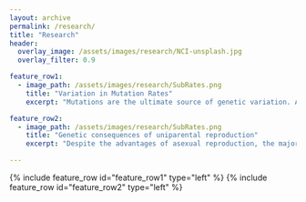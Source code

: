 ```yaml
---
layout: archive
permalink: /research/
title: "Research"
header:
  overlay_image: /assets/images/research/NCI-unsplash.jpg
  overlay_filter: 0.9

feature_row1:
  - image_path: /assets/images/research/SubRates.png
    title: "Variation in Mutation Rates"
    excerpt: "Mutations are the ultimate source of genetic variation. Although it has become easier to obtain good estimate of mutation rates, we still know very little about how these rates vary within and between species. My research utilizes bioinformatic analyses to estimate the mutations rates for different types of mutations (single nucleotide substitutions, indels, copy number variants, microsatellites, transposable elements) from mutation accumulation lines of *Daphnia magna*. I have found significant intraspecific variation in mutations rates between genotypes and populations as well as between the nuclear and mitochondrial genome ([Ho *et al.*, 2020]( https://doi.org/10.1093/molbev/msaa142)). It is also becoming clear that rates for different mutation types do not strongly covary across genotypes ([Ho *et al.*, 2019]( https://doi.org/10.1093/molbev/msz118)). These results have implications for the evolution of mutation rates and their impacts on the genome."

feature_row2:
  - image_path: /assets/images/research/SubRates.png
    title: "Genetic consequences of uniparental reproduction"
    excerpt: "Despite the advantages of asexual reproduction, the majority of species are sexual and outcrossing. The rarity of highly clonal/selfing species may be attributed to their low efficacy of selection, leading to the accumulation of deleterious mutations and eventual extinction. By incorporating biologically relevant parameters to existing population genetics theory, I showed that: i) the rate of deleterious mutation accumulation is elevated in selfing species experiencing fluctuations in selection (([*Ho et al.*, 2018]( https://doi.org/10.1111/evo.13553)), ii) asexual/selfing species are less likely to outcompete sexual/outcrossing species when descendants inherit their deleterious mutation load (([*Ho et al.*, 2017]( https://doi.org/10.1111/evo.13260)). In addition to my theoretical work, I have also revealed genomic signatures indicative of long-term asexual reproduction and low selection efficacy in the duckweed, *Spirodela polyrhiza* ([*Ho et al.*, 2019](https://doi.org/10.1111/nph.16056))."

---
```


{% include feature_row id="feature_row1" type="left" %}
{% include feature_row id="feature_row2" type="left" %}